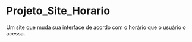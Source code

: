 # Projeto_Site_Horario
 Um site que muda sua interface de acordo com o horário que o usuário o acessa.
